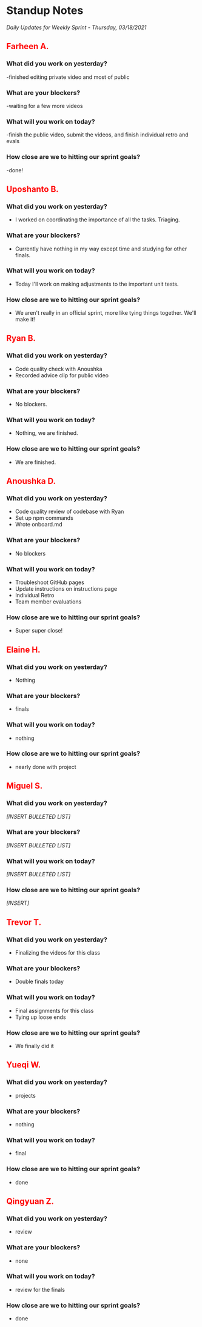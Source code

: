# Standup Notes

_Daily Updates for Weekly Sprint - Thursday, 03/18/2021_

## <span style="color: red;">Farheen A.</span>

### What did you work on yesterday?

-finished editing private video and most of public

### What are your blockers?

-waiting for a few more videos 

### What will you work on today?

-finish the public video, submit the videos, and finish individual retro and evals

### How close are we to hitting our sprint goals?

-done!

## <span style="color: red;">Uposhanto B.</span>

### What did you work on yesterday?

- I worked on coordinating the importance of all the tasks. Triaging.

### What are your blockers?

- Currently have nothing in my way except time and studying for other finals.

### What will you work on today?

- Today I'll work on making adjustments to the important unit tests.

### How close are we to hitting our sprint goals?

- We aren't really in an official sprint, more like tying things together. We'll make it!

## <span style="color: red;">Ryan B.</span>

### What did you work on yesterday?

- Code quality check with Anoushka
- Recorded advice clip for public video

### What are your blockers?

- No blockers.

### What will you work on today?

- Nothing, we are finished.

### How close are we to hitting our sprint goals?

- We are finished.

## <span style="color: red;">Anoushka D.</span>

### What did you work on yesterday?

- Code quality review of codebase with Ryan
- Set up npm commands
- Wrote onboard.md

### What are your blockers?

- No blockers

### What will you work on today?

- Troubleshoot GitHub pages
- Update instructions on instructions page
- Individual Retro
- Team member evaluations

### How close are we to hitting our sprint goals?

- Super super close!

## <span style="color: red;">Elaine H.</span>

### What did you work on yesterday?

- Nothing

### What are your blockers?

- finals

### What will you work on today?

- nothing

### How close are we to hitting our sprint goals?

- nearly done with project

## <span style="color: red;">Miguel S.</span>

### What did you work on yesterday?

_[INSERT BULLETED LIST]_

### What are your blockers?

_[INSERT BULLETED LIST]_

### What will you work on today?

_[INSERT BULLETED LIST]_

### How close are we to hitting our sprint goals?

_[INSERT]_

## <span style="color: red;">Trevor T.</span>

### What did you work on yesterday?

- Finalizing the videos for this class

### What are your blockers?

- Double finals today

### What will you work on today?

- Final assignments for this class
- Tying up loose ends

### How close are we to hitting our sprint goals?

- We finally did it

## <span style="color: red;">Yueqi W.</span>

### What did you work on yesterday?

- projects

### What are your blockers?

- nothing

### What will you work on today?

- final

### How close are we to hitting our sprint goals?

- done

## <span style="color: red;">Qingyuan Z.</span>

### What did you work on yesterday?

- review

### What are your blockers?

- none

### What will you work on today?
- review for the finals

### How close are we to hitting our sprint goals?

- done
